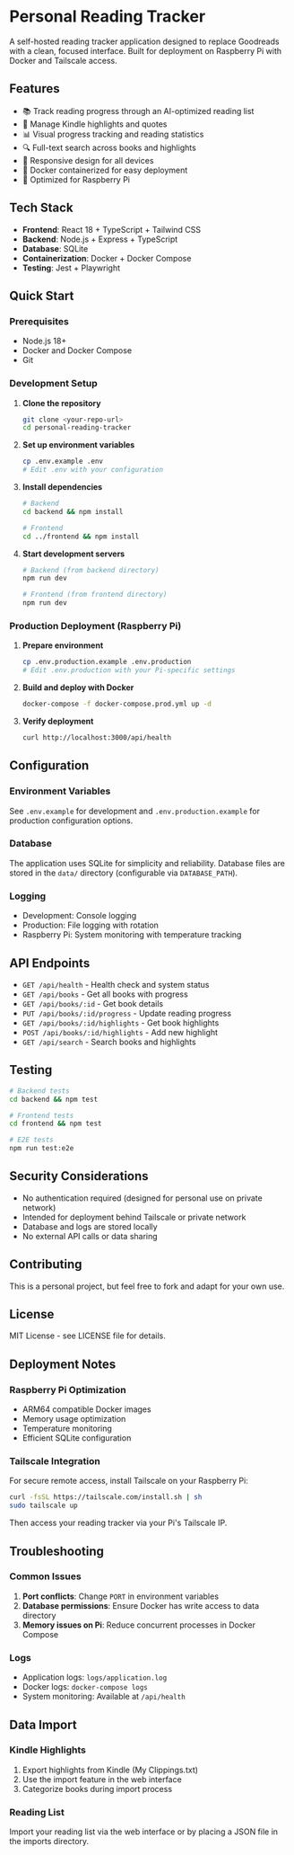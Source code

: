 # Personal Reading Tracker

A self-hosted reading tracker application designed to replace Goodreads with a clean, focused interface. Built for deployment on Raspberry Pi with Docker and Tailscale access.

## Features

- 📚 Track reading progress through an AI-optimized reading list
- 📝 Manage Kindle highlights and quotes
- 📊 Visual progress tracking and reading statistics
- 🔍 Full-text search across books and highlights
- 📱 Responsive design for all devices
- 🐳 Docker containerized for easy deployment
- 🍓 Optimized for Raspberry Pi

## Tech Stack

- **Frontend**: React 18 + TypeScript + Tailwind CSS
- **Backend**: Node.js + Express + TypeScript
- **Database**: SQLite
- **Containerization**: Docker + Docker Compose
- **Testing**: Jest + Playwright

## Quick Start

### Prerequisites

- Node.js 18+
- Docker and Docker Compose
- Git

### Development Setup

1. **Clone the repository**
   ```bash
   git clone <your-repo-url>
   cd personal-reading-tracker
   ```

2. **Set up environment variables**
   ```bash
   cp .env.example .env
   # Edit .env with your configuration
   ```

3. **Install dependencies**
   ```bash
   # Backend
   cd backend && npm install
   
   # Frontend
   cd ../frontend && npm install
   ```

4. **Start development servers**
   ```bash
   # Backend (from backend directory)
   npm run dev
   
   # Frontend (from frontend directory)
   npm run dev
   ```

### Production Deployment (Raspberry Pi)

1. **Prepare environment**
   ```bash
   cp .env.production.example .env.production
   # Edit .env.production with your Pi-specific settings
   ```

2. **Build and deploy with Docker**
   ```bash
   docker-compose -f docker-compose.prod.yml up -d
   ```

3. **Verify deployment**
   ```bash
   curl http://localhost:3000/api/health
   ```

## Configuration

### Environment Variables

See `.env.example` for development and `.env.production.example` for production configuration options.

### Database

The application uses SQLite for simplicity and reliability. Database files are stored in the `data/` directory (configurable via `DATABASE_PATH`).

### Logging

- Development: Console logging
- Production: File logging with rotation
- Raspberry Pi: System monitoring with temperature tracking

## API Endpoints

- `GET /api/health` - Health check and system status
- `GET /api/books` - Get all books with progress
- `GET /api/books/:id` - Get book details
- `PUT /api/books/:id/progress` - Update reading progress
- `GET /api/books/:id/highlights` - Get book highlights
- `POST /api/books/:id/highlights` - Add new highlight
- `GET /api/search` - Search books and highlights

## Testing

```bash
# Backend tests
cd backend && npm test

# Frontend tests
cd frontend && npm test

# E2E tests
npm run test:e2e
```

## Security Considerations

- No authentication required (designed for personal use on private network)
- Intended for deployment behind Tailscale or private network
- Database and logs are stored locally
- No external API calls or data sharing

## Contributing

This is a personal project, but feel free to fork and adapt for your own use.

## License

MIT License - see LICENSE file for details.

## Deployment Notes

### Raspberry Pi Optimization

- ARM64 compatible Docker images
- Memory usage optimization
- Temperature monitoring
- Efficient SQLite configuration

### Tailscale Integration

For secure remote access, install Tailscale on your Raspberry Pi:

```bash
curl -fsSL https://tailscale.com/install.sh | sh
sudo tailscale up
```

Then access your reading tracker via your Pi's Tailscale IP.

## Troubleshooting

### Common Issues

1. **Port conflicts**: Change `PORT` in environment variables
2. **Database permissions**: Ensure Docker has write access to data directory
3. **Memory issues on Pi**: Reduce concurrent processes in Docker Compose

### Logs

- Application logs: `logs/application.log`
- Docker logs: `docker-compose logs`
- System monitoring: Available at `/api/health`

## Data Import

### Kindle Highlights

1. Export highlights from Kindle (My Clippings.txt)
2. Use the import feature in the web interface
3. Categorize books during import process

### Reading List

Import your reading list via the web interface or by placing a JSON file in the imports directory.